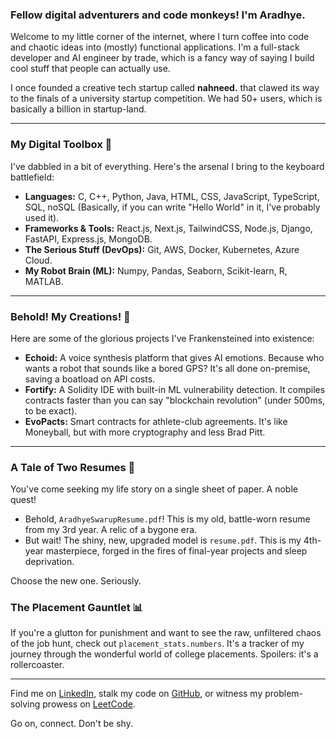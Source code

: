 ### Fellow digital adventurers and code monkeys! I'm Aradhye.

Welcome to my little corner of the internet, where I turn coffee into code and chaotic ideas into (mostly) functional applications. I'm a full-stack developer and AI engineer by trade, which is a fancy way of saying I build cool stuff that people can actually use.

I once founded a creative tech startup called **nahneed.** that clawed its way to the finals of a university startup competition. We had 50+ users, which is basically a billion in startup-land.

---

### My Digital Toolbox 🧰

I've dabbled in a bit of everything. Here's the arsenal I bring to the keyboard battlefield:

*   **Languages:** C, C++, Python, Java, HTML, CSS, JavaScript, TypeScript, SQL, noSQL (Basically, if you can write "Hello World" in it, I've probably used it).
*   **Frameworks & Tools:** React.js, Next.js, TailwindCSS, Node.js, Django, FastAPI, Express.js, MongoDB.
*   **The Serious Stuff (DevOps):** Git, AWS, Docker, Kubernetes, Azure Cloud.
*   **My Robot Brain (ML):** Numpy, Pandas, Seaborn, Scikit-learn, R, MATLAB.

---

### Behold! My Creations! 🚀

Here are some of the glorious projects I've Frankensteined into existence:

*   **Echoid:** A voice synthesis platform that gives AI emotions. Because who wants a robot that sounds like a bored GPS? It's all done on-premise, saving a boatload on API costs.
*   **Fortify:** A Solidity IDE with built-in ML vulnerability detection. It compiles contracts faster than you can say "blockchain revolution" (under 500ms, to be exact).
*   **EvoPacts:** Smart contracts for athlete-club agreements. It's like Moneyball, but with more cryptography and less Brad Pitt.

---

### A Tale of Two Resumes 📜

You've come seeking my life story on a single sheet of paper. A noble quest!

*   Behold, `AradhyeSwarupResume.pdf`! This is my old, battle-worn resume from my 3rd year. A relic of a bygone era.
*   But wait! The shiny, new, upgraded model is `resume.pdf`. This is my 4th-year masterpiece, forged in the fires of final-year projects and sleep deprivation.

Choose the new one. Seriously.

### The Placement Gauntlet 📊

If you're a glutton for punishment and want to see the raw, unfiltered chaos of the job hunt, check out `placement_stats.numbers`. It's a tracker of my journey through the wonderful world of college placements. Spoilers: it's a rollercoaster.

---

Find me on [LinkedIn](https://www.linkedin.com/in/aradhyeswarup/), stalk my code on [GitHub](https://github.com/cjaradhye), or witness my problem-solving prowess on [LeetCode](https://leetcode.com/u/cj_aradhye/).

Go on, connect. Don't be shy.
